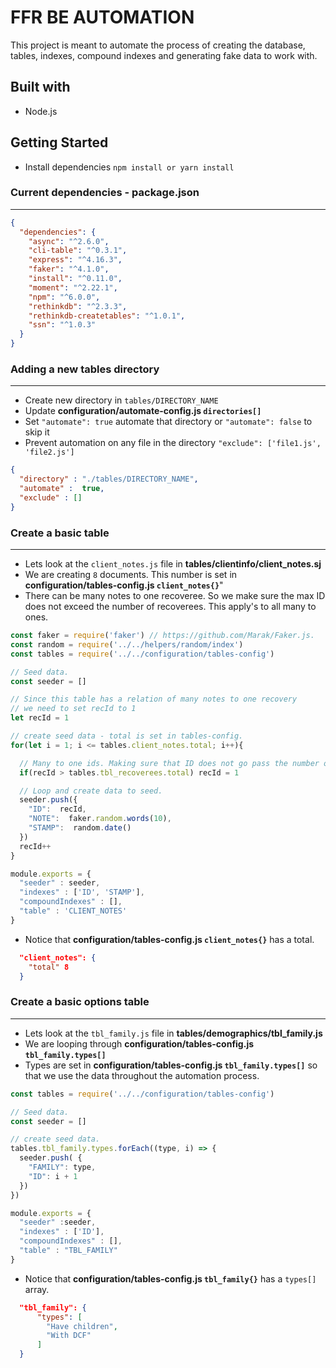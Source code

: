 # FFR BE AUTOMATION
This project is meant to automate the process of creating the database, tables, indexes, compound indexes and generating fake data to work with.

## Built with
- Node.js

## Getting Started
- Install dependencies `npm install or yarn install`

### Current dependencies - package.json

---

```json
{
  "dependencies": {
    "async": "^2.6.0",
    "cli-table": "^0.3.1",
    "express": "^4.16.3",
    "faker": "^4.1.0",
    "install": "^0.11.0",
    "moment": "^2.22.1",
    "npm": "^6.0.0",
    "rethinkdb": "^2.3.3",
    "rethinkdb-createtables": "^1.0.1",
    "ssn": "^1.0.3"
  }
}
```

### Adding a new tables directory

---

- Create new directory in `tables/DIRECTORY_NAME`
- Update **configuration/automate-config.js `directories[]`**
- Set `"automate": true` automate that directory or `"automate": false` to skip it
- Prevent automation on any file in the directory `"exclude": ['file1.js', 'file2.js']`

```json
{
  "directory" : "./tables/DIRECTORY_NAME",
  "automate" :  true, 
  "exclude" : []
}
```

### Create a basic table

---

- Lets look at the `client_notes.js` file in **tables/clientinfo/client_notes.sj**
- We are creating `8` documents. This number is set in **configuration/tables-config.js `client_notes{}`**"
- There can be many notes to one recoveree. So we make sure the max ID does not exceed the number of recoverees. This apply's to all many to ones.

```javascript
const faker = require('faker') // https://github.com/Marak/Faker.js.
const random = require('../../helpers/random/index')
const tables = require('../../configuration/tables-config') 

// Seed data.
const seeder = []

// Since this table has a relation of many notes to one recovery
// we need to set recId to 1
let recId = 1

// create seed data - total is set in tables-config.
for(let i = 1; i <= tables.client_notes.total; i++){

  // Many to one ids. Making sure that ID does not go pass the number of recoverees.
  if(recId > tables.tbl_recoverees.total) recId = 1

  // Loop and create data to seed.
  seeder.push({
    "ID":  recId,
    "NOTE":  faker.random.words(10),
    "STAMP":  random.date()
  })
  recId++
}

module.exports = {
  "seeder" : seeder,
  "indexes" : ['ID', 'STAMP'],
  "compoundIndexes" : [],
  "table" : 'CLIENT_NOTES'
}

```

- Notice that **configuration/tables-config.js `client_notes{}`** has a total.

```json 
  "client_notes": {
    "total" 8
  }
```

### Create a basic options table

---

- Lets look at the `tbl_family.js` file in **tables/demographics/tbl_family.js**
- We are looping through **configuration/tables-config.js `tbl_family.types[]`**
- Types are set in **configuration/tables-config.js `tbl_family.types[]`** so that we use the data throughout the automation process.

```javascript
const tables = require('../../configuration/tables-config')

// Seed data.
const seeder = []

// create seed data.
tables.tbl_family.types.forEach((type, i) => {
  seeder.push( {
    "FAMILY": type,
    "ID": i + 1
  })
})

module.exports = {
  "seeder" :seeder,
  "indexes" : ['ID'],
  "compoundIndexes" : [],
  "table" : "TBL_FAMILY"
}

```

- Notice that  **configuration/tables-config.js `tbl_family{}`** has a `types[]` array.

```json 
  "tbl_family": {
      "types": [
        "Have children",
        "With DCF"
      ]
  }
```
